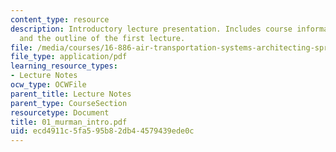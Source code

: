 ```yaml
---
content_type: resource
description: Introductory lecture presentation. Includes course information, agenda,
  and the outline of the first lecture.
file: /media/courses/16-886-air-transportation-systems-architecting-spring-2004/ecd4911c5fa595b82db44579439ede0c_01_murman_intro.pdf
file_type: application/pdf
learning_resource_types:
- Lecture Notes
ocw_type: OCWFile
parent_title: Lecture Notes
parent_type: CourseSection
resourcetype: Document
title: 01_murman_intro.pdf
uid: ecd4911c-5fa5-95b8-2db4-4579439ede0c
---
```

